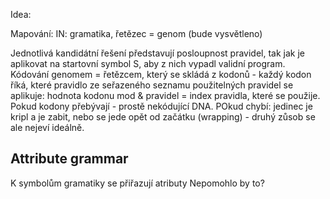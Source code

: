 Idea: 

Mapování:
IN: gramatika, řetězec = genom (bude vysvětleno)

Jednotlivá kandidátní řešení představují posloupnost pravidel, tak jak je aplikovat na startovní symbol S, aby z nich vypadl validní program.
Kódování genomem = řetězcem, který se skládá z kodonů - každý kodon říká, které pravidlo ze seřazeného seznamu použitelných pravidel se aplikuje: hodnota kodonu mod & pravidel = index pravidla, které se použije.   
Pokud kodony přebývají - prostě nekódující DNA. POkud chybí: jedinec je kripl a je zabit, nebo se jede opět od začátku (wrapping) - druhý zůsob se ale nejeví ideálně. 

Attribute grammar
---
K symbolům gramatiky se přiřazují atributy
Nepomohlo by to?


